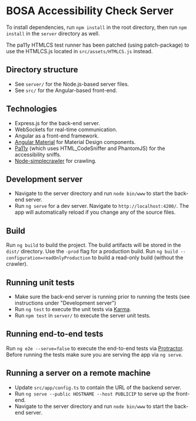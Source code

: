 # BOSA Accessibility Check Server

To install dependencies, run `npm install` in the root directory, then run `npm install` in the `server` directory as well.

The pa11y HTMLCS test runner has been patched (using patch-package) to use the HTMLCS.js located in `src/assets/HTMLCS.js` instead.

## Directory structure

- See `server/` for the Node.js-based server files.
- See `src/` for the Angular-based front-end.

## Technologies

- Express.js for the back-end server.
- WebSockets for real-time communication.
- Angular as a front-end framework.
- [Angular Material](https://material.angular.io/) for Material Design components.
- [Pa11y](https://github.com/pa11y/pa11y) (which uses HTML_CodeSniffer and PhantomJS) for the accessibility sniffs.
- [Node-simplecrawler](https://github.com/cgiffard/node-simplecrawler) for crawling.

## Development server

- Navigate to the server directory and run `node bin/www` to start the back-end server.
- Run `ng serve` for a dev server. Navigate to `http://localhost:4200/`. The app will automatically reload if you change any of the source files.

## Build

Run `ng build` to build the project. The build artifacts will be stored in the `dist/` directory. Use the `-prod` flag for a production build.
Run `ng build --configuration=readOnlyProduction` to build a read-only build (without the crawler).

## Running unit tests

- Make sure the back-end server is running prior to running the tests (see instructions under "Development server")
- Run `ng test` to execute the unit tests via [Karma](https://karma-runner.github.io).
- Run `npm test` in `server/` to execute the server unit tests.

## Running end-to-end tests

Run `ng e2e --serve=false` to execute the end-to-end tests via [Protractor](http://www.protractortest.org/).
Before running the tests make sure you are serving the app via `ng serve`.

## Running a server on a remote machine

- Update `src/app/config.ts` to contain the URL of the backend server.
- Run `ng serve --public HOSTNAME --host PUBLICIP` to serve up the front-end.
- Navigate to the server directory and run `node bin/www` to start the back-end server.
